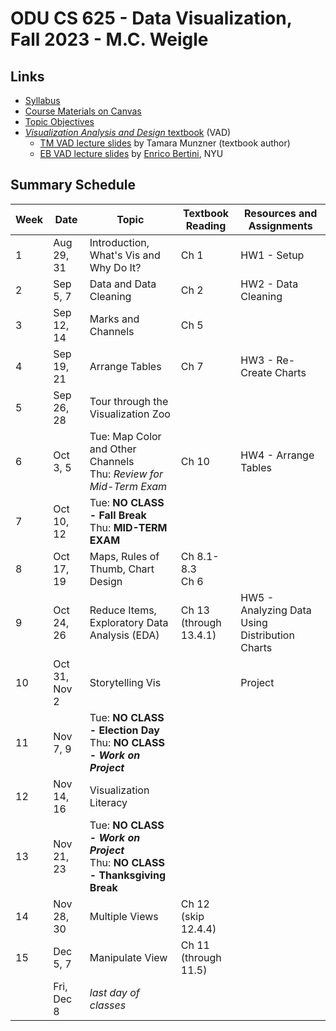 # ODU CS 625 - Data Visualization, Fall 2023 - M.C. Weigle

## Links

* [Syllabus](syllabus.md)
* [Course Materials on Canvas](https://canvas.odu.edu/courses/140707)
* [Topic Objectives](objectives.md)
* [*Visualization Analysis and Design* textbook](https://www.cs.ubc.ca/~tmm/vadbook/) (VAD)
  * [TM VAD lecture slides](https://www.cs.ubc.ca/~tmm/talks.html#vadallslides) by Tamara Munzner (textbook author)
  * [EB VAD lecture slides](http://bit.ly/lecture-slides-iv16) by [Enrico Bertini](http://enrico.bertini.io/), NYU

## Summary Schedule

|Week |Date|Topic| Textbook Reading|Resources and Assignments|
|---|---|---|---|---|
|1| Aug 29, 31| Introduction, What's Vis and Why Do It? | Ch 1| HW1 - Setup|
|2| Sep 5, 7| Data and Data Cleaning | Ch 2| HW2 - Data Cleaning|
|3| Sep 12, 14| Marks and Channels |Ch 5| |
|4| Sep 19, 21 |Arrange Tables | Ch 7 | HW3 - Re-Create Charts|
|5| Sep 26, 28| Tour through the Visualization Zoo ||
|6| Oct 3, 5| Tue: Map Color and Other Channels<br/>Thu: *Review for Mid-Term Exam* | Ch 10 | HW4 - Arrange Tables|
|7| Oct 10, 12| Tue: **NO CLASS - Fall Break**<br/>Thu: **MID-TERM EXAM**| |
|8| Oct 17, 19| Maps, Rules of Thumb, Chart Design| Ch 8.1-8.3<br/>Ch 6 | |
|9| Oct 24, 26| Reduce Items, Exploratory Data Analysis (EDA) | Ch 13<br/>(through 13.4.1) | HW5 - Analyzing Data Using Distribution Charts|
|10| Oct 31, Nov 2| Storytelling Vis| | Project|
|11| Nov 7, 9|Tue: **NO CLASS - Election Day**<br/>Thu: **NO CLASS - *Work on Project***| |
|12| Nov 14, 16| Visualization Literacy||
|13 |Nov 21, 23|Tue: **NO CLASS - *Work on Project***<br/>Thu: **NO CLASS - Thanksgiving Break** | |
|14| Nov 28, 30| Multiple Views | Ch 12<br/>(skip 12.4.4) | |
|15| Dec 5, 7| Manipulate View | Ch 11<br/>(through 11.5) | |
|| Fri, Dec 8|	*last day of classes* | |
